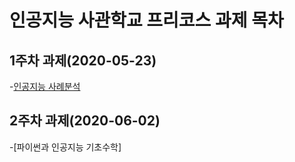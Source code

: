 # 인공지능 사관학교 프리코스 과제 목차

## 1주차 과제(2020-05-23)

-[인공지능 사례분석](https://github.com/Lim-ki-jun/ki-jun/blob/master/1%EC%A3%BC%EC%B0%A8%EA%B3%BC%EC%A0%9C.ipynb)

## 2주차 과제(2020-06-02)

-[파이썬과 인공지능 기초수학]
